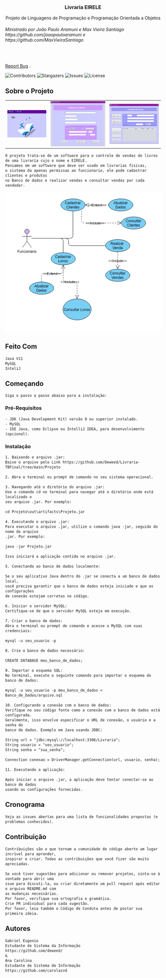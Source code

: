 <br/>
<p align="center">
  <h3 align="center">Livraria EIRELE</h3>

  <p align="center">
    Projeto de Linguagens de Programação e Programação Orientada a Objetos</br>
<h6>Ministrado por João Paulo Aramuni e Max Vieira Santiago</br> https://github.com/joaopauloaramuni e
https://github.com/MaxVieiraSantiago </h6>
    <br/>
    <br/>
    <a href="https://github.com/Deweed/Livraria-TBFinal/issues">Report Bug</a>
    .
  </p>
</p>

![Contributors](https://img.shields.io/github/contributors/Deweed/Livraria-TBFinal?color=dark-green) ![Stargazers](https://img.shields.io/github/stars/Deweed/Livraria-TBFinal?style=social) ![Issues](https://img.shields.io/github/issues/Deweed/Livraria-TBFInal) ![License](https://img.shields.io/github/license/Deweed/Livraria-TBFinal) 


## Sobre o Projeto

| | | |
|:--------:|:--------:|:--------:|
| ![LotoFacilGUI](Imagens/Livraria.gif)  | ![LotoFacilGUI](Imagens/1.png) | ![LotoFacilGUI](Imagens/2.png) |



```
O projeto trata-se de um software para o controle de vendas de livros
de uma livraria cujo o nome e EIRELE.
Pensamos em um software que deve ser usado em livrarias fisicas, 
o sistema da apenas permissao ao funcionario, ele pode cadastrar clientes e produtos
no Banco de dados e realizar vendas e consultar vendas por cada vendedor.
```
![diagrama](Imagens/3.png)


## Feito Com

```
Java V11
MySQL
InteliJ
```

## Começando
```
Siga o passo a passo abaixo para a instalação:
```
### Pré-Requisitos

```
- JDK (Java Development Kit) versão 8 ou superior instalado.
- MySQL
- IDE Java, como Eclipse ou IntelliJ IDEA, para desenvolvimento (opcional).
```

### Instalação
```
1. Baixando o arquivo .jar:
Baixe o arquivo pelo Link https://github.com/Deweed/Livraria-TBFinal/tree/main/Projeto

2. Abra o terminal ou prompt de comando no seu sistema operacional.

3. Navegando até o diretório do arquivo .jar:
Use o comando cd no terminal para navegar até o diretório onde está localizado o 
seu arquivo .jar. Por exemplo:

cd Projeto\out\artifacts\Projeto.jar

4. Executando o arquivo .jar:
Para executar o arquivo .jar, utilize o comando java -jar, seguido do nome do arquivo 
.jar. Por exemplo:

java -jar Projeto.jar

Isso iniciará a aplicação contida no arquivo .jar.

5. Conectando ao banco de dados localmente:

Se o seu aplicativo Java dentro do .jar se conecta a um banco de dados local,
você precisa garantir que o banco de dados esteja iniciado e que as configurações 
de conexão estejam corretas no código.

6. Iniciar o servidor MySQL:
Certifique-se de que o servidor MySQL esteja em execução.

7. Criar o banco de dados:
Abra o terminal ou prompt de comando e acesse o MySQL com suas credenciais:

mysql -u seu_usuario -p

8. Crie o banco de dados necessário:

CREATE DATABASE meu_banco_de_dados;

9. Importar o esquema SQL:
No terminal, execute o seguinte comando para importar o esquema do banco de dados:

mysql -u seu_usuario -p meu_banco_de_dados < Banco_de_Dados/arquivo.sql

10. Configurando a conexão com o banco de dados:
Verifique no seu código fonte como a conexão com o banco de dados está configurada. 
Geralmente, isso envolve especificar o URL de conexão, o usuário e a senha do 
banco de dados. Exemplo em Java usando JDBC:

String url = "jdbc:mysql://localhost:3306/Livraria";
String usuario = "seu_usuario";
String senha = "sua_senha";

Connection conexao = DriverManager.getConnection(url, usuario, senha);

11. Executando a aplicação:

Após iniciar o arquivo .jar, a aplicação deve tentar conectar-se ao banco de dados 
usando as configurações fornecidas.
```

## Cronograma
```
Veja as issues abertas para uma lista de funcionalidades propostas (e problemas conhecidos).
```

## Contribuição
```
Contribuições são o que tornam a comunidade de código aberto um lugar incrível para aprender,
inspirar e criar. Todas as contribuições que você fizer são muito apreciadas.

Se você tiver sugestões para adicionar ou remover projetos, sinta-se à vontade para abrir uma 
ssue para discuti-la, ou criar diretamente um pull request após editar o arquivo README.md com
as mudanças necessárias.
Por favor, verifique sua ortografia e gramática.
Crie PR individual para cada sugestão.
Por favor, leia também o Código de Conduta antes de postar sua primeira ideia.
```

## Autores
```
Gabriel Eugenio
Estudante de Sistema da Informação
https://github.com/deweed/ 
&
Ana Carolina
Estudante de Sistema de Informação
https://github.com/carolazvd
```
